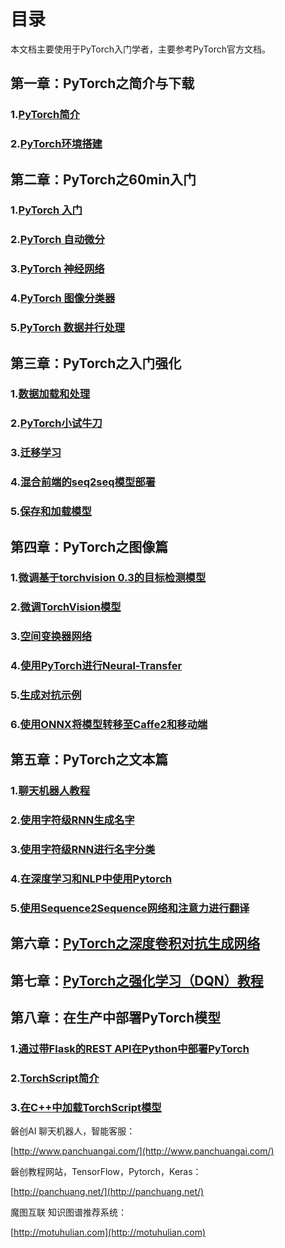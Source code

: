 # 目录
本文档主要使用于PyTorch入门学者，主要参考PyTorch官方文档。
## 第一章：PyTorch之简介与下载
### 1.[PyTorch简介](https://github.com/GorgeousWang/PyTorchDocs/blob/master/FirstSection/PyTorchIntro.md)
### 2.[PyTorch环境搭建](https://github.com/GorgeousWang/PyTorchDocs/blob/master/FirstSection/InstallIutorial.md)

## 第二章：PyTorch之60min入门
### 1.[PyTorch 入门](https://github.com/GorgeousWang/PyTorchDocs/blob/master/SecondSection/what_is_pytorch.md)
### 2.[PyTorch 自动微分](https://github.com/GorgeousWang/PyTorchDocs/blob/master/SecondSection/autograd_automatic_differentiation.md)
### 3.[PyTorch 神经网络](https://github.com/GorgeousWang/PyTorchDocs/blob/master/SecondSection/neural_networks.md)
### 4.[PyTorch 图像分类器](https://github.com/GorgeousWang/PyTorchDocs/blob/master/SecondSection/training_a_classifier.md)
### 5.[PyTorch 数据并行处理](https://github.com/GorgeousWang/PyTorchDocs/blob/master/SecondSection/optional_data_parallelism.md)

## 第三章：PyTorch之入门强化
### 1.[数据加载和处理](https://github.com/GorgeousWang/PyTorchDocs/blob/master/ThirdSection/DataLoding.md)
### 2.[PyTorch小试牛刀](https://github.com/GorgeousWang/PyTorchDocs/blob/master/ThirdSection/LearningPyTorch.md)
### 3.[迁移学习](https://github.com/GorgeousWang/PyTorchDocs/blob/master/ThirdSection/TransferLearning.md)
### 4.[混合前端的seq2seq模型部署](https://github.com/GorgeousWang/PyTorchDocs/blob/master/ThirdSection/DeployingSeq2SeqModelwithHybridFrontend.MD)
### 5.[保存和加载模型](https://github.com/GorgeousWang/PyTorchDocs/blob/master/ThirdSection/SaveModel.md)

## 第四章：PyTorch之图像篇
### 1.[微调基于torchvision 0.3的目标检测模型](https://github.com/fendouai/PyTorchDocs/blob/master/fourSection/ObjectDetectionFinetuning.md)
### 2.[微调TorchVision模型](https://github.com/GorgeousWang/PyTorchDocs/blob/master/fourSection/FinetuningTorchVisionModel.md)
### 3.[空间变换器网络](https://github.com/GorgeousWang/PyTorchDocs/blob/master/fourSection/SpatialTranNet.md)
### 4.[使用PyTorch进行Neural-Transfer](https://github.com/GorgeousWang/PyTorchDocs/blob/master/fourSection/NeuralTransfer.md)
### 5.[生成对抗示例](https://github.com/GorgeousWang/PyTorchDocs/blob/master/fourSection/AdversarialExampleGene.md)
### 6.[使用ONNX将模型转移至Caffe2和移动端](https://github.com/GorgeousWang/PyTorchDocs/blob/master/fourSection/ONNX.md)

## 第五章：PyTorch之文本篇
### 1.[聊天机器人教程](https://github.com/GorgeousWang/PyTorchDocs/blob/master/FifthSection/Chatbot.md)
### 2.[使用字符级RNN生成名字](https://github.com/GorgeousWang/PyTorchDocs/blob/master/FifthSection/Char%20RNN%20Generation.MD)
### 3.[使用字符级RNN进行名字分类](https://github.com/GorgeousWang/PyTorchDocs/blob/master/FifthSection/Char%20RNN%20Classification.md)
### 4.[在深度学习和NLP中使用Pytorch](https://github.com/GorgeousWang/PyTorchDocs/blob/master/FifthSection/DeepLearning%20NLP.md)
### 5.[使用Sequence2Sequence网络和注意力进行翻译](https://github.com/GorgeousWang/PyTorchDocs/blob/master/FifthSection/Translation_S2S%20Network.md)

## 第六章：[PyTorch之深度卷积对抗生成网络](https://github.com/GorgeousWang/PyTorchDocs/blob/master/SixthSection/Dcgan.md)
## 第七章：[PyTorch之强化学习（DQN）教程](https://github.com/GorgeousWang/PyTorchDocs/blob/master/SeventhSection/ReinforcementLearning.md)

## 第八章：在生产中部署PyTorch模型
### 1.[通过带Flask的REST API在Python中部署PyTorch](https://github.com/GorgeousWang/PyTorchDocs/blob/master/EigthSection/Deploying%20PyTorch%20in%20Python%20via%20a%20REST%20APIwith%20Flask.md)
### 2.[TorchScript简介](https://github.com/GorgeousWang/PyTorchDocs/blob/master/EigthSection/torchScript.md)
### 3.[在C++中加载TorchScript模型](https://github.com/GorgeousWang/PyTorchDocs/blob/master/EigthSection/torchScript_in_C%2B%2B.md)

磐创AI 聊天机器人，智能客服：

[http://www.panchuangai.com/](http://www.panchuangai.com/)

磐创教程网站，TensorFlow，Pytorch，Keras：

[http://panchuang.net/](http://panchuang.net/)

魔图互联 知识图谱推荐系统：

[http://motuhulian.com](http://motuhulian.com)

